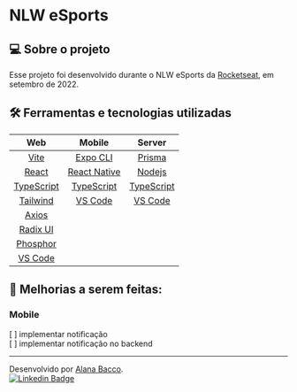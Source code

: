 # NLW eSports

## 💻 Sobre o projeto

Esse projeto foi desenvolvido durante o NLW eSports da [Rocketseat](https://rocketseat.com.br/), em setembro de 2022.

## 🛠️ Ferramentas e tecnologias utilizadas

|                      Web                      |                    Mobile                     |                    Server                     |
| :-------------------------------------------: | :-------------------------------------------: | :-------------------------------------------: |
|          [Vite](https://vitejs.dev/)          |    [Expo CLI](https://expo.dev/tools#cli)     |       [Prisma](https://www.prisma.io/)        |
|      [React](https://pt-br.reactjs.org/)      |   [React Native](https://reactnative.dev/)    |    [Nodejs](https://nodejs.org/en/about/)     |
| [TypeScript](https://www.typescriptlang.org/) | [TypeScript](https://www.typescriptlang.org/) | [TypeScript](https://www.typescriptlang.org/) |
|     [Tailwind](https://tailwindcss.com/)      |   [VS Code](https://code.visualstudio.com/)   |   [VS Code](https://code.visualstudio.com/)   |
| [Axios](https://www.npmjs.com/package/axios)  |                                               |                                               |
|     [Radix UI](https://www.radix-ui.com/)     |                                               |                                               |
|    [Phosphor](https://phosphoricons.com/)     |                                               |                                               |
|   [VS Code](https://code.visualstudio.com/)   |                                               |                                               |

## 🚧 Melhorias a serem feitas:

### Mobile

[ ] implementar notificação <br />
[ ] implementar notificação no backend

---

Desenvolvido por [Alana Bacco](https://github.com/alanabacco). <br />
[![Linkedin Badge](https://img.shields.io/badge/-Linkedin-blue?style=flat-square&logo=Linkedin&logoColor=white&link=https://www.linkedin.com/in/alana-bacco/)](https://www.linkedin.com/in/alana-bacco/)
